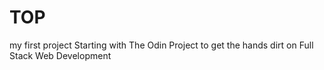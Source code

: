 # TOP
my first project
Starting with The Odin Project to get the hands dirt on Full Stack Web Development
